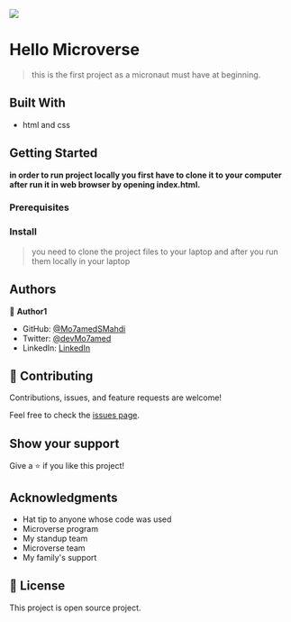 ![](https://img.shields.io/badge/Microverse-blueviolet)

# Hello Microverse

> this is the first project as a micronaut must have at beginning.


## Built With

- html and css


## Getting Started

**in order to run project locally you first have to clone it to your computer after run it in web browser by opening index.html.**


### Prerequisites

### Install
>you need to clone the project files to your laptop and after you run them locally in your laptop


## Authors

👤 **Author1**

- GitHub: [@Mo7amedSMahdi](https://github.com/Mo7amedSMahdi)
- Twitter: [@devMo7amed](https://twitter.com/devMo7amed)
- LinkedIn: [LinkedIn](https://www.linkedin.com/in/mohammed-mahdi-b20340162/)

## 🤝 Contributing

Contributions, issues, and feature requests are welcome!

Feel free to check the [issues page](../../issues/).

## Show your support

Give a ⭐️ if you like this project!

## Acknowledgments

- Hat tip to anyone whose code was used 
- Microverse program 
- My standup team
- Microverse team
- My family's support

## 📝 License

This project is open source project.
